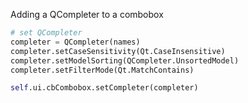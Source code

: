 Adding a QCompleter to a combobox



```python
# set QCompleter
completer = QCompleter(names)
completer.setCaseSensitivity(Qt.CaseInsensitive)
completer.setModelSorting(QCompleter.UnsortedModel)
completer.setFilterMode(Qt.MatchContains)

self.ui.cbCombobox.setCompleter(completer)
```
